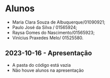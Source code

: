 # Alunos

* Maria Clara Souza de Albuquerque/01090921;
* Paulo José da Silva / 01565924;
* Raysa Gomes do Nascimento/01565923;
* Vinícius Praxedes Melo/ 01525580.

## 2023-10-16 - Apresentação

* A pasta do código está vazia
* Não houve alunos na apresentação
